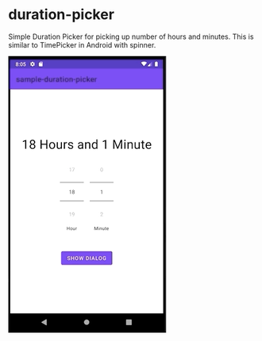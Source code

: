 # duration-picker
Simple Duration Picker for picking up number of hours and minutes.
This is similar to TimePicker in Android with spinner.

![](/images/giffy.gif)
